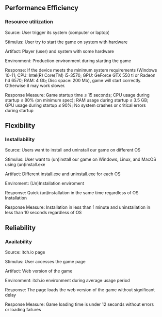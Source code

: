 ## Performance Efficiency

### Resource utilization

Source: User trigger its system (computer or laptop)

Stimulus: User try to start the game on system with hardware

Artifact: Player (user) and system with some hardware

Environment: Production environment during starting the game

Response: If the device meets the minimum system requirements (Windows 10-11; CPU: Intel(R) Core(TM) i5-3570; GPU: GeForce GTX 550 ti or Radeon hd 6570; RAM: 4 Gb; Disc space: 200 Mb), game will start correctly. Otherwise it may work slower.

Response Measure: Game startup time ≤ 15 seconds; CPU usage during startup ≤ 80% (on minimum spec); RAM usage during startup ≤ 3.5 GB; GPU usage during startup ≤ 90%; No system crashes or critical errors during startup

## Flexibility

### Installability

Source: Users want to install and uninstall our game on different OS

Stimulus: User want to (un)install our game on Windows, Linux, and MacOS using (un)install.exe

Artifact: Different install.exe and uninstall.exe for each OS

Enviroment: (Un)Installation enviroment

Response: Quick (un)installation in the same time regardless of OS Installation

Response Measure: Installation in less than 1 minute and uninstallation in less than 10 seconds regardless of OS

## Reliability

### Availability

Source:	itch.io page

Stimulus: User accesses the game page

Artifact: Web version of the game

Environment: itch.io environment during average usage period

Response: The page loads the web version of the game without significant delay

Response Measure: Game loading time is under 12 seconds without errors or loading failures